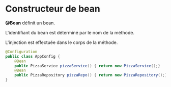 # Constructeur de bean


**@Bean** définit un bean.

L'identifiant du bean est déterminé par le nom de la méthode.

L'injection est effectuée dans le corps de la méthode.

```java
@Configuration
public class AppConfig {
    @Bean
    public PizzaService pizzaService() { return new PizzaService();}
    @Bean
    public PizzaRepository pizzaRepo() { return new PizzaRepository();}
}
```
